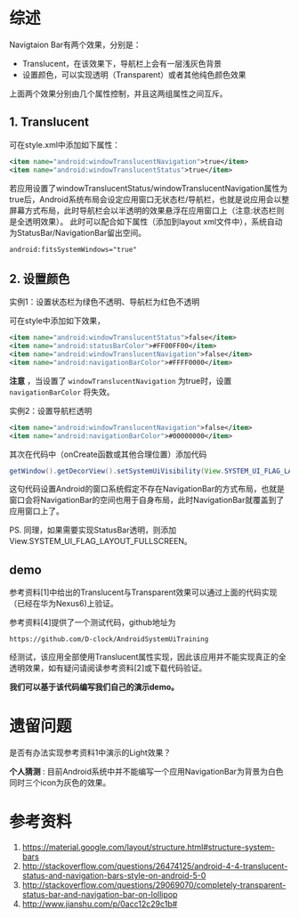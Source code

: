 # 综述

Navigtaion Bar有两个效果，分别是：

- Translucent，在该效果下，导航栏上会有一层浅灰色背景
- 设置颜色，可以实现透明（Transparent）或者其他纯色颜色效果

上面两个效果分别由几个属性控制，并且这两组属性之间互斥。

## 1. Translucent

可在style.xml中添加如下属性：

```xml
<item name="android:windowTranslucentNavigation">true</item>
<item name="android:windowTranslucentStatus">true</item>
```

若应用设置了windowTranslucentStatus/windowTranslucentNavigation属性为true后，Android系统布局会设定应用窗口无状态栏/导航栏，也就是说应用会以整屏幕方式布局，此时导航栏会以半透明的效果悬浮在应用窗口上（注意:状态栏则是全透明效果）。
此时可以配合如下属性（添加到layout xml文件中），系统自动为StatusBar/NavigationBar留出空间。

```
android:fitsSystemWindows="true"
```

## 2. 设置颜色

实例1：设置状态栏为绿色不透明、导航栏为红色不透明

可在style中添加如下效果，

```xml
<item name="android:windowTranslucentStatus">false</item>
<item name="android:statusBarColor">#FF00FF00</item>
<item name="android:windowTranslucentNavigation">false</item>
<item name="android:navigationBarColor">#FFFF0000</item>
```

**注意** ，当设置了 `windowTranslucentNavigation` 为true时，设置 `navigationBarColor` 将失效。

实例2：设置导航栏透明

```xml
<item name="android:windowTranslucentNavigation">false</item>
<item name="android:navigationBarColor">#00000000</item>
```

其次在代码中（onCreate函数或其他合理位置）添加代码

```java
getWindow().getDecorView().setSystemUiVisibility(View.SYSTEM_UI_FLAG_LAYOUT_HIDE_NAVIGATION);
```

这句代码设置Android的窗口系统假定不存在NavigationBar的方式布局，也就是窗口会将NavigationBar的空间也用于自身布局，此时NavigationBar就覆盖到了应用窗口上了。

PS. 同理，如果需要实现StatusBar透明，则添加View.SYSTEM_UI_FLAG_LAYOUT_FULLSCREEN。

## demo

参考资料[1]中给出的Translucent与Transparent效果可以通过上面的代码实现（已经在华为Nexus6)上验证。

参考资料[4]提供了一个测试代码，github地址为

```
https://github.com/D-clock/AndroidSystemUiTraining
```

经测试，该应用全部使用Translucent属性实现，因此该应用并不能实现真正的全透明效果，如有疑问请阅读参考资料[2]或下载代码验证。

**我们可以基于该代码编写我们自己的演示demo。**

# 遗留问题

是否有办法实现参考资料1中演示的Light效果？

**个人猜测** : 目前Android系统中并不能编写一个应用NavigationBar为背景为白色同时三个icon为灰色的效果。

# 参考资料

1. https://material.google.com/layout/structure.html#structure-system-bars
2. http://stackoverflow.com/questions/26474125/android-4-4-translucent-status-and-navigation-bars-style-on-android-5-0
3. http://stackoverflow.com/questions/29069070/completely-transparent-status-bar-and-navigation-bar-on-lollipop
4. http://www.jianshu.com/p/0acc12c29c1b#

